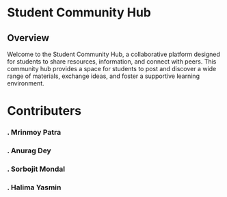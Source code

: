 # Student Community Hub
## Overview

Welcome to the Student Community Hub, a collaborative platform designed for students to share resources, information, and connect with peers. This community hub provides a space for students to post and discover a wide range of materials, exchange ideas, and foster a supportive learning environment.

#  Contributers
### . Mrinmoy Patra
### . Anurag Dey
### . Sorbojit Mondal
### . Halima Yasmin
